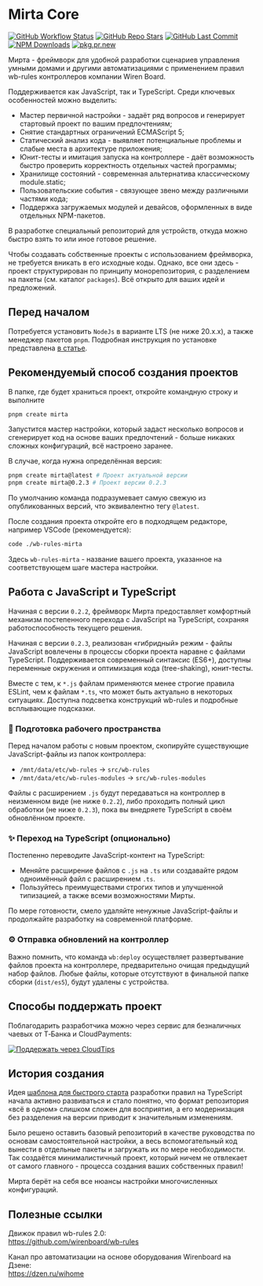 # Mirta Core

[![GitHub Workflow Status](https://img.shields.io/github/actions/workflow/status/wb-mirta/core/build.yml?branch=latest&logo=github&style=flat-square)](https://github.com/wb-mirta/core/actions/workflows/build.yml)
[![GitHub Repo Stars](https://img.shields.io/github/stars/wb-mirta/core?color=594ae2&style=flat-square&logo=github)](https://github.com/wb-mirta/core/stargazers)
[![GitHub Last Commit](https://img.shields.io/github/last-commit/wb-mirta/core?color=594ae2&style=flat-square&logo=github)](https://github.com/wb-mirta/core)
[![NPM Downloads](https://img.shields.io/npm/dm/mirta?style=flat-square&logo=npm)](https://npmjs.com/package/mirta)
[![pkg.pr.new](https://pkg.pr.new/badge/wb-mirta/core?style=flat-square&color=555)](https://pkg.pr.new/~/wb-mirta/core)

Мирта - фреймворк для удобной разработки сценариев управления умными домами и другими автоматизациями с применением правил wb-rules контроллеров компании Wiren Board.

Поддерживается как JavaScript, так и TypeScript. Среди ключевых особенностей можно выделить:

- Мастер первичной настройки - задаёт ряд вопросов и генерирует стартовый проект по вашим предпочтениям;
- Снятие стандартных ограничений ECMAScript 5;
- Статический анализ кода - выявляет потенциальные проблемы и слабые места в архитектуре приложения;
- Юнит-тесты и имитация запуска на контроллере - даёт возможность быстро проверить корректность отдельных частей программы;
- Хранилище состояний - современная альтернатива классическому module.static;
- Пользовательские события - связующее звено между различными частями кода;
- Поддержка загружаемых модулей и девайсов, оформленных в виде отдельных NPM-пакетов.

В разработке специальный репозиторий для устройств, откуда можно быстро взять то или иное готовое решение.

Чтобы создавать собственные проекты с использованием фреймворка, не требуется вникать в его исходные коды. Однако, все они здесь - проект структурирован по принципу монорепозитория, с разделением на пакеты (см. каталог `packages`). Всё открыто для ваших идей и предложений.

## Перед началом

Потребуется установить `NodeJs` в варианте LTS (не ниже 20.x.x), а также менеджер пакетов `pnpm`. Подробная инструкция по установке представлена [в статье](https://dzen.ru/a/aIiGBETD13y-r0V0).

## Рекомендуемый способ создания проектов

В папке, где будет храниться проект, откройте командную строку и выполните

```sh
pnpm create mirta
```
Запустится мастер настройки, который задаст несколько вопросов и сгенерирует код на основе ваших предпочтений - больше никаких сложных конфигураций, всё настроено заранее.

В случае, когда нужна определённая версия:
```sh
pnpm create mirta@latest # Проект актуальной версии
pnpm create mirta@0.2.3 # Проект версии 0.2.3
```
По умолчанию команда подразумевает самую свежую из опубликованных версий, что эквивалентно тегу `@latest`.

После создания проекта откройте его в подходящем редакторе, например VSCode (рекомендуется):
```sh
code ./wb-rules-mirta
```
Здесь `wb-rules-mirta` - название вашего проекта, указанное на соответствующем шаге мастера настройки.

## Работа с JavaScript и TypeScript

Начиная с версии `0.2.2`, фреймворк Мирта предоставляет комфортный механизм постепенного перехода с JavaScript на TypeScript, сохраняя работоспособность текущего решения.

Начиная с версии `0.2.3`, реализован «гибридный» режим - файлы JavaScript вовлечены в процессы сборки проекта наравне с файлами TypeScript. Поддерживается современный синтаксис (ES6+), доступны переменные окружения и оптимизация кода (tree-shaking), юнит-тесты.

Вместе с тем, к `*.js` файлам применяются менее строгие правила ESLint, чем к файлам `*.ts`, что может быть актуально в некоторых ситуациях. Доступна подсветка конструкций wb-rules и подробные всплывающие подсказки.

### 📌 Подготовка рабочего пространства

Перед началом работы с новым проектом, скопируйте существующие JavaScript-файлы из папок контроллера:

- `/mnt/data/etc/wb-rules` → `src/wb-rules`
- `/mnt/data/etc/wb-rules-modules` → `src/wb-rules-modules`

Файлы с расширением `.js` будут передаваться на контроллер в неизменном виде (не ниже `0.2.2`), либо проходить полный цикл обработки (не ниже `0.2.3`), пока вы внедряете TypeScript в своём обновлённом проекте.

### ✨ Переход на TypeScript (опционально)

Постепенно переводите JavaScript-контент на TypeScript:

- Меняйте расширение файлов с `.js` на `.ts` или создавайте рядом одноимённый файл с расширением `.ts`.
- Пользуйтесь преимуществами строгих типов и улучшенной типизацией, а также всеми возможностями Мирты.

По мере готовности, смело удаляйте ненужные JavaScript-файлы и продолжайте разработку на современной платформе.

### ⚙️ Отправка обновлений на контроллер

Важно помнить, что команда `wb:deploy` осуществляет развертывание файлов проекта на контроллере, предварительно очищая предыдущий набор файлов. Любые файлы, которые отсутствуют в финальной папке сборки (`dist/es5`), будут удалены с устройства.

## Способы поддержать проект
Поблагодарить разработчика можно через сервис для безналичных чаевых от Т‑Банка и CloudPayments:

[![Поддержать через CloudTips](https://img.shields.io/badge/%D0%9F%D0%BE%D0%B4%D0%B4%D0%B5%D1%80%D0%B6%D0%B0%D1%82%D1%8C-Cloud_Tips-blue?style=for-the-badge
)](https://pay.cloudtips.ru/p/58512cca)

## История создания

Идея [шаблона для быстрого старта](https://github.com/wihome-dev/wb-rules-typescript) разработки правил на TypeScript начала активно развиваться и стало понятно, что формат репозитория «всё в одном» слишком сложен для восприятия, а его модернизация без разделения на версии приводит к значительным изменениям.

Было решено оставить базовый репозиторий в качестве руководства по основам самостоятельной настройки, а весь вспомогательный код вынести в отдельные пакеты и загружать их по мере необходимости. Так создаётся минималистичный проект, который ничем не отвлекает от самого главного - процесса создания ваших собственных правил!

Мирта берёт на себя все нюансы настройки многочисленных конфигураций.

## Полезные ссылки

Движок правил wb-rules 2.0:<br/>
https://github.com/wirenboard/wb-rules

Канал про автоматизации на основе оборудования Wirenboard на Дзене:<br/>
https://dzen.ru/wihome
